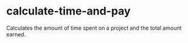 # calculate-time-and-pay
Calculates the amount of time spent on a project and the total amount earned.
